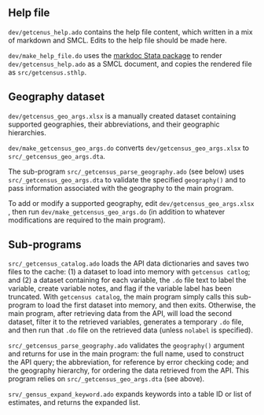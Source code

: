 ## Help file

`dev/getcenus_help.ado` contains the help file content, which written in a mix of markdown and SMCL. Edits to the help file should be made here.

`dev/make_help_file.do` uses the [markdoc Stata package](https://github.com/haghish/markdoc) to render `dev/getcensus_help.ado` as a SMCL document, and copies the rendered file as `src/getcensus.sthlp`.

## Geography dataset

`dev/getcensus_geo_args.xlsx` is a manually created dataset containing supported geographies, their abbreviations, and their geographic hierarchies.

`dev/make_getcensus_geo_args.do` converts `dev/getcensus_geo_args.xlsx` to `src/_getcensus_geo_args.dta`.

The sub-program `src/_getcensus_parse_geography.ado` (see below) uses `src/_getcensus_geo_args.dta` to validate the specified `geography()` and to pass information associated with the geography to the main program.

To add or modify a supported geography, edit `dev/getcensus_geo_args.xlsx` , then run `dev/make_getcensus_geo_args.do` (in addition to whatever modifications are required to the main program).

## Sub-programs

`src/_getcensus_catalog.ado` loads the API data dictionaries and saves two files to the cache: (1) a dataset to load into memory with `getcensus catlog`; and (2) a dataset containing for each variable, the `.do` file text to label the variable, create variable notes, and flag if the variable label has been truncated. With `getcensus catalog`, the main program simply calls this sub-program to load the first dataset into memory, and then exits. Otherwise, the main program, after retrieving data from the API, will load the second dataset, filter it to the retrieved variables, generates a temporary `.do` file, and then run that `.do` file on the retrieved data (unless `nolabel` is specified).

`src/_getcensus_parse_geography.ado` validates the `geography()` argument and returns for use in the main program: the full name, used to construct the API query; the abbreviation, for reference by error checking code; and the geography hierarchy, for ordering the data retrieved from the API. This program relies on `src/_getcensus_geo_args.dta` (see above).

`srv/_gensus_expand_keyword.ado` expands keywords into a table ID or list of estimates, and returns the expanded list.
